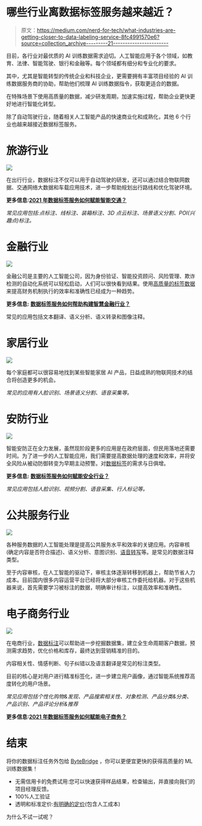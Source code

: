 # 哪些行业离数据标签服务越来越近？

> 原文：<https://medium.com/nerd-for-tech/what-industries-are-getting-closer-to-data-labeling-service-8fc4991570e6?source=collection_archive---------21----------------------->

目前，各行业对最优质的 AI 训练数据需求迫切。人工智能应用于各个领域，如教育、法律、智能驾驶、银行和金融等。每个领域都有细分和专业化的要求。

其中，尤其是智能转型的传统企业和科技企业，更需要拥有丰富项目经验的 AI 训练数据服务商的协助，帮助他们梳理 AI 训练数据指令，获取更适合的数据。

在特殊场景下使用高质量的数据，减少研发周期，加速实施过程，帮助企业更快更好地进行智能化转型。

除了自动驾驶行业，随着相关人工智能产品的快速商业化和成熟化，其他 6 个行业也越来越接近数据标签服务。

# **旅游行业**

![](img/20c14eee8ba700122e14125c4e0fe7ff.png)

在出行行业，数据标注不仅可以用于自动驾驶的研发，还可以通过结合物联网数据、交通网络大数据和车载应用技术，进一步帮助规划出行路线和优化驾驶环境。

**更多信息:**[**2021 年数据标签服务如何赋能智能交通？**](https://tinyurl.com/4u5sbwjf)

*常见应用包括:点标注、线标注、装箱标注、3D 点云标注、场景语义分割、POI(兴趣点)标注。*

# **金融行业**

![](img/c6641656ac5e0848439fd10aeabc274d.png)

金融公司是主要的人工智能公司，因为身份验证、智能投资顾问、风险管理、欺诈检测的自动化系统可以轻松启动，人们可以很快看到结果。使用[高质量的标签数据](http://bytebridge.io?utm_medium=social&utm_source=mediumedu&utm_campaign=education)来提高财务机制执行的效率和准确性已经成为一种趋势。

**更多信息:** [**数据标签服务如何帮助构建智慧金融行业？**](https://tinyurl.com/2ba967wk)

常见的应用包括文本翻译、语义分析、语义转录和图像注释。

# **家居行业**

![](img/f9f64e94a134c6c2c0f053dd2313f65b.png)

每个家庭都可以很容易地找到某些智能家居 AI 产品，日益成熟的物联网技术的结合将创造更多的机会。

*常见的应用有人脸识别、场景语义分割、语音采集等。*

# **安防行业**

![](img/55c02a0928e4a8c6c892814f9ead26bb.png)

智能安防正在全力发展，虽然现阶段更多的应用是在政府层面，但民用落地还需要时间。为了进一步的人工智能应用，我们需要提高数据处理的速度和效率，并将安全风险从被动防御转变为早期主动预警。对[数据标签](http://bytebridge.io?utm_medium=social&utm_source=mediumedu&utm_campaign=education)的需求与日俱增。

**更多信息:** [**数据标签服务如何赋能安全行业？**](https://tinyurl.com/c8e3dz8x)

*常见应用包括人脸识别、视频分割、语音采集、行人标记等。*

# 公共服务行业

![](img/6b3834e38a799e1ab8027ac12f8296d2.png)

各种服务数据的人工智能处理是提高公共服务水平和效率的关键应用。内容审核(确定内容是否符合描述)、语义分析、意图识别、[语音转写](http://bytebridge.io?utm_medium=social&utm_source=mediumedu&utm_campaign=education)等。是常见的数据注释类型。

至于内容审核，在人工智能的驱动下，审核主体逐渐转移到机器上，帮助节省人力成本。目前国内很多内容运营平台已经将大部分审核工作委托给机器。对于这些机器来说，首先需要学习被标注的数据，明确审计标注，以提高效率和准确性。

# **电子商务行业**

![](img/20f88658c41aeedf9ea533655eb25d3e.png)

在电商行业，[数据标注](http://bytebridge.io?utm_medium=social&utm_source=mediumedu&utm_campaign=education)可以帮助进一步挖掘数据集，建立全生命周期客户数据，预测需求趋势，优化价格和库存，最终达到营销精准的目的。

内容相关性、情感判断、句子纠错以及语言翻译是常见的标注类型。

目前的核心是对用户进行精准标签化，进一步建立用户画像，通过智能系统推荐高度转化的用户场景。

*常见应用包括个性化购物&发现、产品搜索相关性、对象检测、产品分类&分类、产品识别、产品评论分析&推荐*

**更多信息:**[**2021 年数据标签服务如何赋能电子商务？**](https://tinyurl.com/2232dfvd)

# 结束

将你的数据标注任务外包给 [ByteBridge](https://tinyurl.com/mtshx2tk) ，你可以更便宜更快的获得高质量的 ML 训练数据集！

*   无需信用卡的免费试用:您可以快速获得样品结果，检查输出，并直接向我们的项目经理反馈。
*   100%人工验证
*   透明和标准定价:[有明确的定价](https://www.bytebridge.io/#/?module=price)(包含人工成本)

为什么不试一试呢？